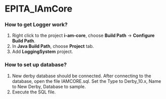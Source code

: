 # EPITA_IAmCore

### How to get Logger work?
1. Right click to the project **i-am-core**, choose **Build Path** -> **Configure Build Path**.
2. In **Java Build Path**, choose **Project** tab.
3. Add **LoggingSystem** project.

### How to set up database?
1. New derby database should be connected. After connecting to the database, open the file IAMCORE.sql. Set the Type to Derby_10.x, Name to New Derby, Database to sample.
2. Execute the SQL file.
